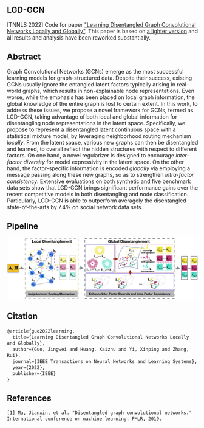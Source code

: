 ## LGD-GCN
[TNNLS 2022] Code for paper ["Learning Disentangled Graph Convolutional Networks Locally and Globally"](https://livrepository.liverpool.ac.uk/3162421/1/Learning_Disentangled_Graph_Convolutional_Networks_Locally_and_Globally.pdf). This paper is based on [a lighter version](https://arxiv.org/abs/2104.11893) and all results and analysis have been reworked substantially.

## Abstract
Graph Convolutional Networks (GCNs) emerge as the most successful learning models for graph-structured data. Despite their success, existing GCNs usually ignore the entangled latent factors typically arising in real-world graphs, which results in non-explainable node representations. Even worse, while the emphasis has been placed on local graph information, the global knowledge of the entire graph is lost to certain extent. In this work, to address these issues, we propose a novel framework for GCNs, termed as LGD-GCN, taking advantage of both local and global information for disentangling node representations in the latent space. Specifically, we propose to represent a disentangled latent continuous space with a statistical mixture model, by leveraging neighborhood routing mechanism *locally*. From the latent space, various new graphs can then be disentangled and learned, to overall reflect the hidden structures with respect to different factors. On one hand, a novel regularizer is designed to encourage *inter-factor diversity* for model expressivity in the latent space. On the other hand, the factor-specific information is encoded *globally* via employing a message passing along these new graphs, so as to strengthen *intra-factor consistency*. Extensive evaluations on both synthetic and five benchmark data sets show that LGD-GCN brings significant performance gains over the recent competitive models in both disentangling and node classification. Particularly, LGD-GCN is able to outperform averagely the disentangled state-of-the-arts by 7.4% on social network data sets.

## Pipeline
<img src="https://github.com/jingweio/LGD-GCN/blob/main/lgd_pipeline.png"/>

## Citation
```
@article{guo2022learning,
  title={Learning Disentangled Graph Convolutional Networks Locally and Globally},
  author={Guo, Jingwei and Huang, Kaizhu and Yi, Xinping and Zhang, Rui},
  journal={IEEE Transactions on Neural Networks and Learning Systems},
  year={2022},
  publisher={IEEE}
}
```


## References
	[1] Ma, Jianxin, et al. "Disentangled graph convolutional networks." International conference on machine learning. PMLR, 2019.
